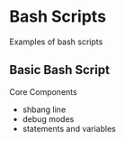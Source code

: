 # Bash Scripts
Examples of bash scripts

## Basic Bash Script

Core Components

* shbang line
* debug modes
* statements and variables

